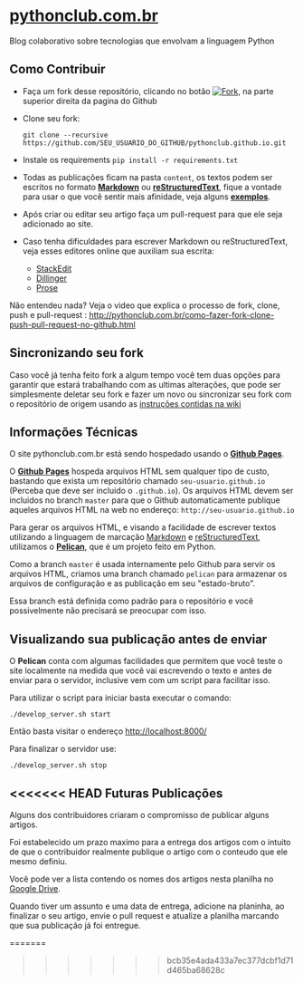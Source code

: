 [pythonclub.com.br][0]
======================

Blog colaborativo sobre tecnologias que envolvam a linguagem Python


Como Contribuir
---------------

* Faça um fork desse repositório, clicando no botão [![Fork][14]][15], na parte superior direita da pagina do Github
* Clone seu fork:

    ``git clone --recursive https://github.com/SEU_USUARIO_DO_GITHUB/pythonclub.github.io.git``

* Instale os requirements ``pip install -r requirements.txt``
* Todas as publicações ficam na pasta ``content``, os textos podem ser escritos
  no formato **[Markdown][4]** ou **[reStructuredText][5]**, fique a vontade
  para usar o que você sentir mais afinidade, veja alguns **[exemplos][6]**.
* Após criar ou editar seu artigo faça um pull-request para que ele seja
  adicionado ao site.
* Caso tenha dificuldades para escrever Markdown ou reStructuredText, veja esses editores online que auxiliam sua escrita: 
  * [StackEdit][8]
  * [Dillinger][9]
  * [Prose][10]

Não entendeu nada? Veja o video que explica o processo de fork, clone, push e pull-request : http://pythonclub.com.br/como-fazer-fork-clone-push-pull-request-no-github.html
 

Sincronizando seu fork
----------------------

Caso você já tenha feito fork a algum tempo você tem duas opções para garantir que
estará trabalhando com as ultimas alterações, que pode ser simplesmente deletar
seu fork e fazer um novo ou sincronizar seu fork com o repositório de origem
usando as [instruções contidas na wiki][11]



Informações Técnicas
--------------------

O site pythonclub.com.br está sendo hospedado usando o **[Github Pages][1]**.

O **[Github Pages][1]** hospeda arquivos HTML sem qualquer tipo de custo, bastando 
que exista um repositório chamado ``seu-usuario.github.io`` 
(Perceba que deve ser incluido o ``.github.io``).
Os arquivos HTML devem ser incluidos no branch ``master`` para que o Github automaticamente
publique aqueles arquivos HTML na web no endereço: ``http://seu-usuario.github.io``


Para gerar os arquivos HTML, e visando a facilidade de escrever textos utilizando
a linguagem de marcação [Markdown][11] e [reStructuredText][12], 
utilizamos o **[Pelican][2]**, que é um projeto feito em Python.

Como a branch ``master`` é usada internamente pelo Github para servir os
arquivos HTML, criamos uma branch chamado ``pelican`` para armazenar os arquivos
de configuração e as publicação em seu "estado-bruto".

Essa branch está definida
como padrão para o repositório e você possivelmente não precisará se preocupar
com isso.


Visualizando sua publicação antes de enviar
-------------------------------------------

O **Pelican** conta com algumas facilidades que permitem que você teste o site
localmente na medida que você vai escrevendo o texto e antes de enviar para o
servidor, inclusive vem com um script para facilitar isso.

Para utilizar o script para iniciar basta
executar o comando:

``./develop_server.sh start``

Então basta visitar o endereço [http://localhost:8000/][3]

Para finalizar o servidor use:

``./develop_server.sh stop``

<<<<<<< HEAD
Futuras Publicações
-------------------

Alguns dos contribuidores criaram o compromisso de publicar alguns artigos.

Foi estabelecido um prazo maximo para a entrega dos artigos com o intuito de que o contribuidor realmente publique o artigo com o conteudo que ele mesmo definiu.

Você pode ver a lista contendo os nomes dos artigos nesta planilha no [Google Drive][7].

Quando tiver um assunto e uma data de entrega, adicione na planinha, ao finalizar o seu artigo, envie o pull request e atualize a planilha marcando que sua publicação já foi entregue.

=======
>>>>>>> bcb35e4ada433a7ec377dcbf1d71d465ba68628c

[0]: http://pythonclub.com.br/
[1]: https://pages.github.com/
[2]: http://docs.getpelican.com/en/3.3.0/
[3]: http://localhost:8000/
[4]: https://guides.github.com/features/mastering-markdown/
[5]: http://docutils.sourceforge.net/docs/user/rst/quickref.html
[6]: https://github.com/pythonclub/pythonclub.github.io/tree/pelican/exemplos
[7]: https://docs.google.com/spreadsheets/d/1sddA5pa5LcssPvibBYOHUujyfRpmL1zKw_-MSn784Tg/edit#gid=0
[8]: https://stackedit-beta.herokuapp.com/ 
[9]: http://dillinger.io/
[10]: http://prose.io/
[11]: https://github.com/pythonclub/pythonclub.github.io/wiki/Sincronizando-seu-fork-com-o-reposit%C3%B3rio-principal
[12]: http://br-mac.org/2013/09/o-que-e-markdown.html
[13]: http://pt.wikipedia.org/wiki/Restructuredtext
[14]: https://github.com/pythonclub/pythonclub.github.io/raw/pelican/content/images/pythonclub_geral/fork_git_hub0_o.png
[15]: https://github.com/pythonclub/pythonclub.github.io/fork
[16]: https://github.com/adam-p/markdown-here/wiki/Markdown-Cheatsheet
